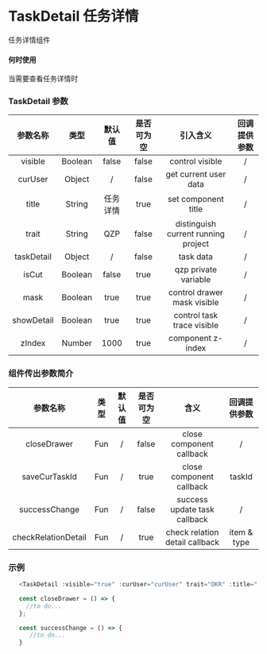 # TaskDetail 任务详情

任务详情组件

#### 何时使用

当需要查看任务详情时

### TaskDetail 参数

|  参数名称  |  类型   |  默认值  | 是否可为空 |              引入含义               | 回调提供参数 |
| :--------: | :-----: | :------: | :--------: | :---------------------------------: | :----------: |
|  visible   | Boolean |  false   |   false    |           control visible           |      /       |
|  curUser   | Object  |    /     |   false    |        get current user data        |      /       |
|   title    | String  | 任务详情 |    true    |         set component title         |      /       |
|   trait    | String  |   QZP    |    false    | distinguish current running project |      /       |
| taskDetail | Object  |    /     |   false    |              task data              |      /       |
|   isCut    | Boolean |  false   |    true    |        qzp private variable         |      /       |
|    mask    | Boolean |   true   |    true    |     control drawer mask visible     |      /       |
| showDetail | Boolean |   true   |    true    |     control task trace visible      |      /       |
|   zIndex   | Number  |   1000   |    true    |          component z-index          |      /       |
  
### 组件传出参数简介

|      参数名称       | 类型  | 默认值 | 是否可为空 |              含义              | 回调提供参数 |
| :-----------------: | :---: | :----: | :--------: | :----------------------------: | :----------: |
|     closeDrawer     |  Fun  |   /    |   false    |    close component callback    |      /       |
|    saveCurTaskId    |  Fun  |   /    |    true    |    close component callback    |    taskId    |
|    successChange    |  Fun  |   /    |   false    |  success update task callback  |      /       |
| checkRelationDetail |  Fun  |   /    |    true    | check relation detail callback | item & type  |

### 示例

```js
   <TaskDetail :visible="true" :curUser="curUser" trait="OKR" :title="'任务详情'" :taskDetail="taskDetail" @closeDrawer="closeDrawer" @successChange="successChange" />

   const closeDrawer = () => {
     //to do...
   };

   const successChange = () => {
      //to do...
   }
```   
